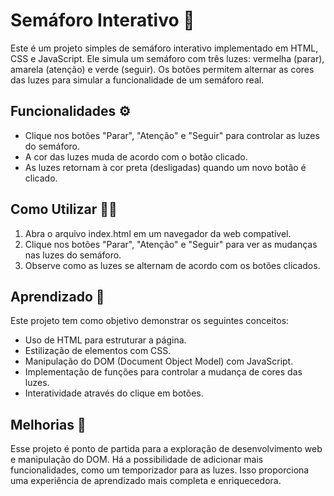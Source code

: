 
# Semáforo Interativo 🚦

Este é um projeto simples de semáforo interativo implementado em HTML, CSS e JavaScript. Ele simula um semáforo com três luzes: vermelha (parar), amarela (atenção) e verde (seguir). Os botões permitem alternar as cores das luzes para simular a funcionalidade de um semáforo real.


## Funcionalidades ⚙️

- Clique nos botões "Parar", "Atenção" e "Seguir" para controlar as luzes do semáforo.
- A cor das luzes muda de acordo com o botão clicado.
- As luzes retornam à cor preta (desligadas) quando um novo botão é clicado.


## Como Utilizar 👨‍🏫

1. Abra o arquivo index.html em um navegador da web compatível.
2. Clique nos botões "Parar", "Atenção" e "Seguir" para ver as mudanças nas luzes do semáforo.
3. Observe como as luzes se alternam de acordo com os botões clicados.
## Aprendizado 🤹
Este projeto tem como objetivo demonstrar os seguintes conceitos:

- Uso de HTML para estruturar a página.
- Estilização de elementos com CSS.
- Manipulação do DOM (Document Object Model) com JavaScript.
- Implementação de funções para controlar a mudança de cores das luzes.
- Interatividade através do clique em botões.
## Melhorias 🚀

Esse projeto é ponto de partida para a exploração de desenvolvimento web e manipulação do DOM. Há a possibilidade de adicionar mais funcionalidades, como um temporizador para as luzes. Isso proporciona uma experiência de aprendizado mais completa e enriquecedora.

